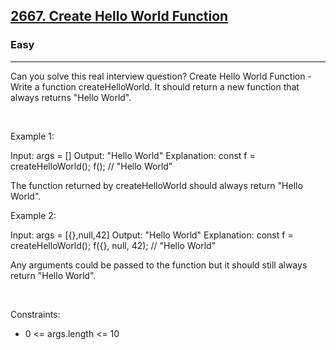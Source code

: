 <h2><a href="https://leetcode.com/problems/create-hello-world-function/">2667. Create Hello World Function</a></h2><h3>Easy</h3><hr>Can you solve this real interview question? Create Hello World Function - Write a function createHelloWorld. It should return a new function that always returns "Hello World".

 

Example 1:


Input: args = []
Output: "Hello World"
Explanation:
const f = createHelloWorld();
f(); // "Hello World"

The function returned by createHelloWorld should always return "Hello World".


Example 2:


Input: args = [{},null,42]
Output: "Hello World"
Explanation:
const f = createHelloWorld();
f({}, null, 42); // "Hello World"

Any arguments could be passed to the function but it should still always return "Hello World".


 

Constraints:

 * 0 <= args.length <= 10
